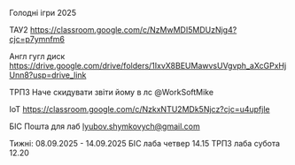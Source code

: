 Голодні ігри 2025

ТАУ2
https://classroom.google.com/c/NzMwMDI5MDUzNjg4?cjc=p7ymnfm6

Англ гугл диск
https://drive.google.com/drive/folders/1IxvX8BEUMawvsUVgvph_aXcGPxHjUnn8?usp=drive_link

ТРПЗ
Наче скидувати звіти йому в лс @WorkSoftMike

IoT 
https://classroom.google.com/c/NzkxNTU2MDk5Njcz?cjc=u4upfjle

БІС 
Пошта для лаб lyubov.shymkovych@gmail.com

Тижні:
08.09.2025 - 14.09.2025
БІС лаба четвер 14.15
ТРПЗ лаба субота 12.20